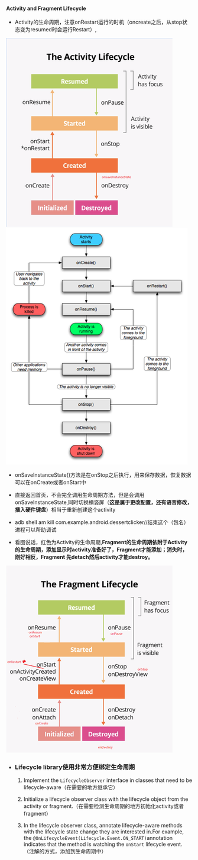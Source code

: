 #### Activity and Fragment Lifecycle



* Activity的生命周期，注意onRestart运行的时机（oncreate之后，从stop状态变为resumed时会运行Restart）,

<img src="..\assets\activity_lifecycal.png" alt="activity_lifecycal" style="zoom:50%;" />

<img src="..\assets\生命周期.gif" alt="activity_lifecycal" style="zoom:90%;" />



  * onSaveInstanceState()方法是在onStop之后执行，用来保存数据，恢复数据可以在onCreate或者onStart中
  * 直接返回首页，不会完全调用生命周期方法，但是会调用onSaveInstanceState,同时切换横竖屏（**这是属于更改配置，还有语言修改，插入硬件键盘**）相当于重新创建这个activity
  * adb shell am kill com.example.android.dessertclicker//结束这个（包名）进程可以帮助调试

* 看图说话，红色为Activity的生命周期,**Fragment的生命周期依附于Activity的生命周期，添加显示时activity准备好了，Fragment才能添加；消失时，刚好相反，Fragment 先detach然后activity才能destroy。**

<img src="..\assets\dfde69e6a42d54b3.png" alt="dfde69e6a42d54b3" style="zoom:50%;" />



* ### **Lifecycle library**使用非常方便绑定生命周期

  1. Implement the `LifecycleObserver` interface in classes that need to be lifecycle-aware（在需要的地方继承它）

  2. Initialize a lifecycle observer class with the lifecycle object from the activity or fragment.（在需要检测生命周期的地方初始化activity或者fragment）

  3. In the lifecycle observer class, annotate lifecycle-aware methods with the lifecycle state change they are interested in.For example, the `@OnLifecycleEvent(Lifecycle.Event.ON_START)`annotation indicates that the method is watching the `onStart` lifecycle event.（注解的方式，添加到生命周期中）

     